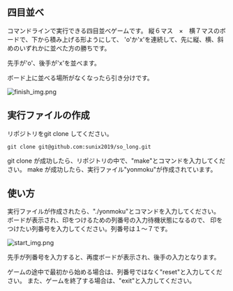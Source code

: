 ## 四目並べ

コマンドラインで実行できる四目並べゲームです。
縦６マス　×　横７マスのボードで、下から積み上げる形ようにして、
'o'か'x'を連続して、先に縦、横、斜めのいずれかに並べた方の勝ちです。

先手が'o'、後手が'x'を並べます。

ボード上に並べる場所がなくなったら引き分けです。

![finish_img.png](https://user-images.githubusercontent.com/72925757/146101362-91d6b2cc-5ad6-4a8d-b878-e3dffdb06839.png)


## 実行ファイルの作成

リポジトリをgit clone してください。

```shell
git clone git@github.com:sunix2019/so_long.git
```

git clone が成功したら、リポジトリの中で、"make"とコマンドを入力してください。
make が成功したら、実行ファイル"yonmoku"が作成されています。

## 使い方

実行ファイルが作成されたら、"./yonmoku"とコマンドを入力してください。
ボードが表示され、印をつけるための列番号の入力待機状態になるので、
印をつけたい列番号を入力してください。列番号は１〜７です。


![start_img.png](https://user-images.githubusercontent.com/72925757/146100866-b9420cf8-62a8-48be-aaab-168a088d372a.png)



先手が列番号を入力すると、再度ボードが表示され、後手の入力となります。

ゲームの途中で最初から始める場合は、列番号ではなく"reset"と入力してください。
また、ゲームを終了する場合は、"exit"と入力してください。
